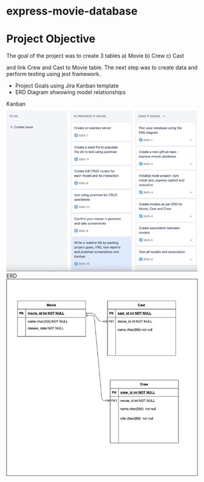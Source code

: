 # express-movie-database

<h1>Project Objective</h1>
The goal of the project was to create 3 tables
   a) Movie
   b) Crew
   c) Cast

and link Crew and Cast to Movie table. 
The next step was to create data and perform testing using jest framework.


<ul>
    <li>Project Goals using Jira Kanban template </li>
    <li>ERD Diagram shwowing model relationships</li>

</ul>




Kanban
<img src="https://github.com/ivycodr/express-movie-database/blob/main/resources/kanban.png">
ERD
<img src="https://github.com/ivycodr/express-movie-database/blob/main/resources/erd-movie-crew-cast.png">


